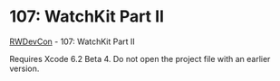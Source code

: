 107: WatchKit Part II
========

[RWDevCon](http://www.rwdevcon.com) - 107: WatchKit Part II

Requires Xcode 6.2 Beta 4. Do not open the project file with an earlier version.
